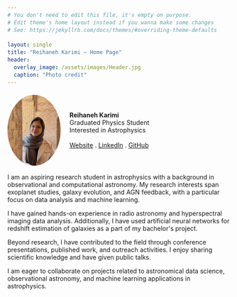 ```yaml
---
# You don't need to edit this file, it's empty on purpose.
# Edit theme's home layout instead if you wanna make some changes
# See: https://jekyllrb.com/docs/themes/#overriding-theme-defaults

layout: single
title: "Reihaneh Karimi – Home Page"
header:
  overlay_image: /assets/images/Header.jpg
  caption: "Photo credit"
---
```


<div style="display:flex; align-items:center; gap:20px; margin-top:20px;">
  <img src="/assets/images/Profile.jpg" alt="avatar" style="width:120px; border-radius:50%;">
  <div>
    <strong> Reihaneh Karimi</strong><br> Graduated Physics Student<br> Interested in Astrophysics<br><br>
    <a href="https://www.ipm.ac.ir/personalinfo.jsp?PeopleCode=IP2500030" target="_blank"><i class="fas fa-globe"></i> Website</a> .
    <a href="https://www.linkedin.com/in/reihaneh-karimi" target="_blank"><i class="fab fa-linkedin"></i> LinkedIn</a> .
    <a href="https://github.com/Reihaneh-Karimi" target="_blank"><i class="fab fa-github"></i> GitHub</a>
  </div>
</div>
<br> 
I am an aspiring research student in astrophysics with a background in observational and computational astronomy. My research interests span exoplanet studies, galaxy evolution, and AGN feedback, with a particular focus on data analysis and machine learning.

I have gained hands-on experience in radio astronomy and hyperspectral imaging data analysis. Additionally, I have used artificial neural networks for redshift estimation of galaxies as a part of my bachelor's project.

Beyond research, I have contributed to the field through conference presentations, published work, and outreach activities. I enjoy sharing scientific knowledge and have given public talks.

I am eager to collaborate on projects related to astronomical data science, observational astronomy, and machine learning applications in astrophysics.
